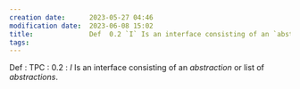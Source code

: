 ```yaml
---
creation date:		2023-05-27 04:46
modification date:	2023-06-08 15:02
title: 				Def  0.2 `I` Is an interface consisting of an `abstraction` or list of `abstractions`
tags:
---
```


Def : TPC : 0.2 : $I$ Is an interface consisting of an $abstraction$ or list of $abstractions$.
